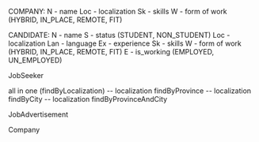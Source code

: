 COMPANY:
    N   - name
    Loc - localization
    Sk  - skills
    W   - form of work (HYBRID, IN_PLACE, REMOTE, FIT)

CANDIDATE:
    N   - name
    S   - status (STUDENT, NON_STUDENT)
    Loc - localization
    Lan - language
    Ex  - experience
    Sk  - skills
    W   - form of work (HYBRID, IN_PLACE, REMOTE, FIT)
    E   - is_working (EMPLOYED, UN_EMPLOYED)

JobSeeker

[//]: # (-- username findByNameAndSurname)
[//]: # (-- is _student)
[//]: # (-- languages findByLanguages)
[//]: # (-- languages findBySpecifiedLanguages)
[//]: # (-- skills findBySkills)
[//]: # (-- skills findBySpecifiedSkills)
[//]: # (-- b2b_normal_fit findByB2bNormalFit)
[//]: # (-- form_of_work findByFormOfWork)
[//]: # (-- experience findByExperience)
[//]: # (-- is_employed)
[//]: # (-- looking_for_job)

all in one (findByLocalization)
-- localization findByProvince
-- localization findByCity
-- localization findByProvinceAndCity

JobAdvertisement

[//]: # (-- languages findByLanguages)
[//]: # (-- languages findBySpecifiedLanguages)
[//]: # (-- skills findBySkills)
[//]: # (-- skills findBySpecifiedSkills)
[//]: # (-- form_of_work findByFormOfWork)
[//]: # (-- localization findByLocalization)

Company

[//]: # (-- name findByName)
[//]: # (-- localization findByLocalization)